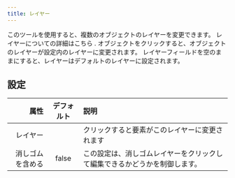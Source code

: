 ```yaml
---
title: レイヤー
---
```


このツールを使用すると、複数のオブジェクトのレイヤーを変更できます。 レイヤーについての詳細はこちら [](../layers.md). オブジェクトをクリックすると、オブジェクトのレイヤーが設定内のレイヤーに変更されます。 レイヤーフィールドを空のままにすると、レイヤーはデフォルトのレイヤーに設定されます。

## 設定

|       属性 | デフォルト | 説明                                    |
| --------:|:-----:|:------------------------------------- |
|     レイヤー |       | クリックすると要素がこのレイヤーに変更されます               |
| 消しゴムを含める | false | この設定は、消しゴムレイヤーをクリックして編集できるかどうかを制御します。 |
